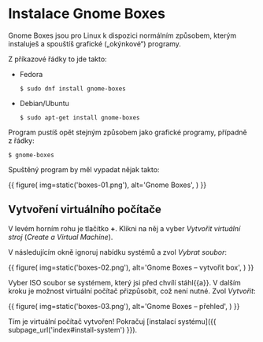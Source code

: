 # Instalace Gnome Boxes

Gnome Boxes jsou pro Linux k dispozici normálním způsobem, kterým instaluješ
a spouštíš grafické („okýnkové“) programy.

Z příkazové řádky to jde takto:

* Fedora

  ```console
  $ sudo dnf install gnome-boxes
  ```

* Debian/Ubuntu

  ```console
  $ sudo apt-get install gnome-boxes
  ```

Program pustíš opět stejným způsobem jako grafické programy, případně
z řádky:

  ```console
  $ gnome-boxes
  ```

Spuštěný program by měl vypadat nějak takto:


  {{ figure(
    img=static('boxes-01.png'),
    alt='Gnome Boxes',
  ) }}

## Vytvoření virtuálního počítače

V levém horním rohu je tlačítko **+**.
Klikni na něj a vyber *Vytvořit virtuální stroj* (*Create a Virtual Machine*).

V následujícím okně ignoruj nabídku systémů a zvol *Vybrat soubor*:

  {{ figure(
    img=static('boxes-02.png'),
    alt='Gnome Boxes – vytvořit box',
  ) }}

Vyber ISO soubor se systémem, který jsi před chvílí stáhl{{a}}.
V dalším kroku je možnost virtuální počítač přizpůsobit, což není nutné.
Zvol *Vytvořit*:

  {{ figure(
    img=static('boxes-03.png'),
    alt='Gnome Boxes – přehled',
  ) }}

Tím je virtuální počítač vytvořen!
Pokračuj [instalací systému]({{ subpage_url('index#install-system') }}).
